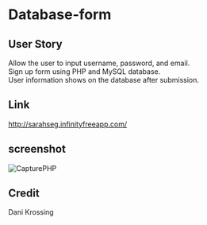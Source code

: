 # Database-form

## User Story
Allow the user to input username, password, and email.\
Sign up form using PHP and MySQL database.\
User information shows on the database after submission.





## Link 
http://sarahseg.infinityfreeapp.com/



## screenshot
![CapturePHP](https://github.com/Sarahsegla/Database-form/assets/117079336/ff659b00-f6f3-4d96-b96d-d47d670508de)



## Credit
Dani Krossing
